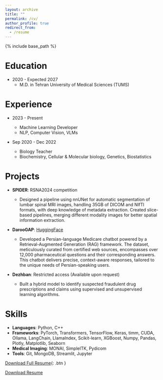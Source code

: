 ```yaml
---
layout: archive
title: ""
permalink: /cv/
author_profile: true
redirect_from:
  - /resume
---
```


{% include base_path %}

Education
======
* 2020 - Expected 2027
  * M.D. in Tehran University of Medical Sciences (TUMS)

Experience
======
* 2023 - Present
  * Machine Learning Developer
  * NLP, Computer Vision, VLMs

* Sep 2020 - Dec 2022
  * Biology Teacher
  * Biochemistry, Cellular & Molecular biology, Genetics, Biostatistics

Projects
======
* __SPIDER__: RSNA2024 competition
  * Designed a pipeline using nnUNet for automatic segmentation of lumbar spinal MRI images, handling 35GB of DICOM and NIfTI formats, with deep knowledge of metadata extraction. Created slice-based pipelines, merging different modality images for better spatial information extraction.

* __DarooGAP__: [HuggingFace](https://huggingface.co/datasets/amirmmahdavikia/darooyab_qa)
  * Developed a Persian-language Medicare chatbot powered by a Retrieval-Augmented Generation (RAG) framework. The dataset, meticulously curated from certified web sources, encompasses over 12,000 pharmaceutical questions and their corresponding answers. This chatbot delivers precise, context-aware responses, tailored to the unique needs of Persian-speaking users.

* __Dezhban__: Restricted access (Available upon request)
  * Built a hybrid model to identify suspected fraudulent drug prescriptions and claims using supervised and unsupervised learning algorithms.

Skills
======
* __Languages__: Python, C++
* __Frameworks__: PyTorch, Transformers, TensorFlow, Keras, timm, CUDA, Ollama, LangChain, LlamaIndex, Scikit-learn, XGBoost, Numpy, Pandas, Plotly, Matplotlib, Seaborn
* __Medical Imaging__: MONAI, SimpleITK, Pydicom
* __Tools__: Git, MongoDB, Streamlit, Jupyter  


[Download Full Resume](/files/Resume-Amirmohammad.pdf){: .btn }  

<a href="/files/Resume-Amirmohammad.pdf" class="btn btn--centered">Download Resume</a>
